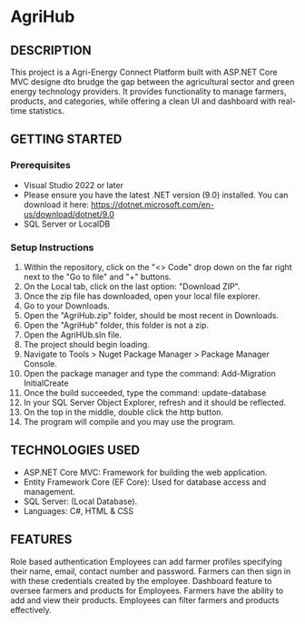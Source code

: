 # AgriHub

## DESCRIPTION

This project is a Agri-Energy Connect Platform built with ASP.NET Core MVC designe dto brudge the gap between the agricultural sector and green energy technology providers. It provides functionality to manage farmers, products, and categories, while offering a clean UI and dashboard with real-time statistics.



## GETTING STARTED
### Prerequisites

- Visual Studio 2022 or later
- Please ensure you have the latest .NET version (9.0) installed. You can download it here: https://dotnet.microsoft.com/en-us/download/dotnet/9.0 
- SQL Server or LocalDB
  
### Setup Instructions
1. Within the repository, click on the "<> Code" drop down on the far right 
   next to the "Go to file" and "+" buttons.
2. On the Local tab, click on the last option: "Download ZIP".
3. Once the zip file has downloaded, open your local file explorer.
4. Go to your Downloads.
5. Open the "AgriHub.zip" folder, should be most recent in Downloads.
6. Open the "AgriHub" folder, this folder is not a zip.
7. Open the AgriHUb.sln file.
8. The project should begin loading.
9. Navigate to Tools > Nuget Package Manager > Package Manager Console.
10. Open the package manager and type the command: Add-Migration InitialCreate
11. Once the build succeeded, type the command: update-database
12. In your SQL Server Object Explorer, refresh and it should be reflected. 
13. On the top in the middle, double click the http button.
14. The program will compile and you may use the program. 


## TECHNOLOGIES USED

- ASP.NET Core MVC: Framework for building the web application.
- Entity Framework Core (EF Core): Used for database access and management.
- SQL Server: (Local Database).
- Languages: C#, HTML & CSS

## FEATURES

Role based authentication
Employees can add farmer profiles specifying their name, email, contact number and password. 
Farmers can then sign in with these credentials created by the employee.
Dashboard feature to oversee farmers and products for Employees.
Farmers have the ability to add and view their products.
Employees can filter farmers and products effectively.

